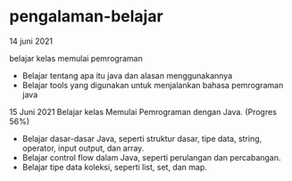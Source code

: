 # pengalaman-belajar
14 juni 2021

belajar kelas memulai pemrograman
* Belajar tentang apa itu java dan alasan menggunakannya
* Belajar tools yang digunakan untuk menjalankan bahasa pemrograman java

15 Juni 2021
Belajar kelas Memulai Pemrograman dengan Java. (Progres 56%)
* Belajar dasar-dasar Java, seperti struktur dasar, tipe data, string, operator, input output, dan array.
* Belajar control flow dalam Java, seperti perulangan dan percabangan.
* Belajar tipe data koleksi, seperti list, set, dan map.
